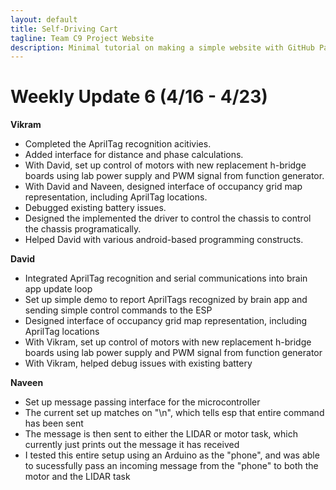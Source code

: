 ```yaml
---
layout: default
title: Self-Driving Cart
tagline: Team C9 Project Website
description: Minimal tutorial on making a simple website with GitHub Pages
---
```


# Weekly Update 6 (4/16 - 4/23)

**Vikram**

+ Completed the AprilTag recognition acitivies.
+ Added interface for distance and phase calculations.
+ With David, set up control of motors with new replacement h-bridge boards
  using lab power supply and PWM signal from function generator.
+ With David and Naveen, designed interface of occupancy grid map representation,
  including AprilTag locations.
+ Debugged existing battery issues.
+ Designed the implemented the driver to control the chassis to control the
  chassis programatically.
+ Helped David with various android-based programming constructs.

**David**

+ Integrated AprilTag recognition and serial communications into brain app 
  update loop
+ Set up simple demo to report AprilTags recognized by brain app and sending
  simple control commands to the ESP
+ Designed interface of occupancy grid map representation, including
  AprilTag locations
+ With Vikram, set up control of motors with new replacement h-bridge boards
  using lab power supply and PWM signal from function generator
+ With Vikram, helped debug issues with existing battery

**Naveen**

+ Set up message passing interface for the microcontroller
+ The current set up matches on "\n", which tells esp that entire command has been sent
+ The message is then sent to either the LIDAR or motor task, which currently
  just prints out the message it has received
+ I tested this entire setup using an Arduino as the "phone", and was able to
  sucessfully pass an incoming message from the "phone" to both the motor and
  the LIDAR task
